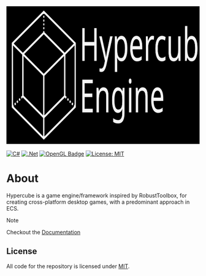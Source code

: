 <div align="center">
  <img alt="Hypercube" width="100%" height="360" src="assets/header.svg"/>
</div>

[![C#](https://img.shields.io/badge/c%23-%23239120.svg?style=for-the-badge&logo=c-sharp&logoColor=white)](https://learn.microsoft.com/en-us/dotnet/csharp/)
[![.Net](https://img.shields.io/badge/.NET-5C2D91?style=for-the-badge&logo=.net&logoColor=white)](https://dotnet.microsoft.com/en-us/download)
[![OpenGL Badge](https://img.shields.io/badge/OpenGL-5586A4?logo=opengl&logoColor=white&style=for-the-badge)](https://www.opengl.org/)
[![License: MIT](https://img.shields.io/badge/License-MIT-blue.svg?style=for-the-badge)](https://opensource.org/licenses/MIT)

# About

Hypercube is a game engine/framework inspired by RobustToolbox, for creating cross-platform desktop games, with a predominant approach in ECS. 

> [!NOTE]
> Checkout the [Documentation](https://github.com/technologists-team/hypercube/wiki)

## License
All code for the repository is licensed under [MIT](https://github.com/Tornado-Technology/hypercube/blob/master/LICENSE).
